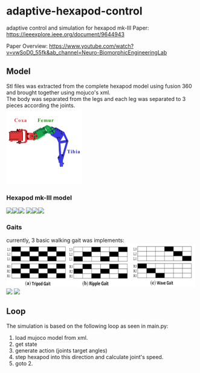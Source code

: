 # adaptive-hexapod-control
adaptive control and simulation for hexapod mk-III
Paper:
https://ieeexplore.ieee.org/document/9644943

Paper Overview:
https://www.youtube.com/watch?v=vwSoD0_55fk&ab_channel=Neuro-BiomorphicEngineeringLab

## Model
Stl files was extracted from the complete hexapod model using fusion 360 and brought together using mojuco's xml.\
The body was separated from the legs and each leg was separated to 3 pieces according the joints.\
<img src="images/legstructure.jpg" width=200>

### Hexapod mk-III model
<img src="images/hexapod.gif" width=200><img src="images/body.gif" width=200><img src="images/body.gif" width=200>
<img src="images/coxa.gif" width=200><img src="images/femur.gif" width=200><img src="images/tibia.gif" width=200>

### Gaits
currently, 3 basic walking gait was implements:
<img src="images/gaits.png" width=500>
<img src="images/walking_gaits.gif">
<img src="images/adaptive_leveling.gif">


## Loop
The simulation is based on the following loop as seen in main.py:<br/>
1. load mujoco model from xml.
2. get state
3. generate action (joints target angles)
4. step hexapod into this direction and calculate joint's speed.
5. goto 2.

